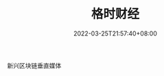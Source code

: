 ﻿---
weight: 
title: "格时财经"
description: "新兴区块链垂直媒体"
date: 2022-03-25T21:57:40+08:00
lastmod: 2022-03-25T16:45:40+08:00
draft: false
authors: ["Metabd"]
featuredImage: "geshicaijing.png"
link: ""
tags: ["元宇宙资讯","格时财经"]
categories: ["navigation"]
navigation: ["元宇宙资讯"]
lightgallery: true
toc: true
pinned: false
recommend: false
recommend1: false
---
新兴区块链垂直媒体
